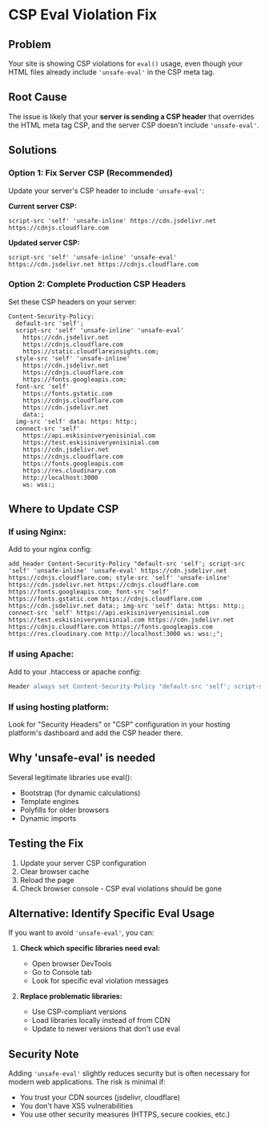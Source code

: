 # CSP Eval Violation Fix

## Problem
Your site is showing CSP violations for `eval()` usage, even though your HTML files already include `'unsafe-eval'` in the CSP meta tag.

## Root Cause
The issue is likely that your **server is sending a CSP header** that overrides the HTML meta tag CSP, and the server CSP doesn't include `'unsafe-eval'`.

## Solutions

### Option 1: Fix Server CSP (Recommended)
Update your server's CSP header to include `'unsafe-eval'`:

**Current server CSP:**
```
script-src 'self' 'unsafe-inline' https://cdn.jsdelivr.net https://cdnjs.cloudflare.com
```

**Updated server CSP:**
```
script-src 'self' 'unsafe-inline' 'unsafe-eval' https://cdn.jsdelivr.net https://cdnjs.cloudflare.com
```

### Option 2: Complete Production CSP Headers
Set these CSP headers on your server:

```
Content-Security-Policy:
  default-src 'self';
  script-src 'self' 'unsafe-inline' 'unsafe-eval'
    https://cdn.jsdelivr.net
    https://cdnjs.cloudflare.com
    https://static.cloudflareinsights.com;
  style-src 'self' 'unsafe-inline'
    https://cdn.jsdelivr.net
    https://cdnjs.cloudflare.com
    https://fonts.googleapis.com;
  font-src 'self'
    https://fonts.gstatic.com
    https://cdnjs.cloudflare.com
    https://cdn.jsdelivr.net
    data:;
  img-src 'self' data: https: http:;
  connect-src 'self'
    https://api.eskisiniveryenisinial.com
    https://test.eskisiniveryenisinial.com
    https://cdn.jsdelivr.net
    https://cdnjs.cloudflare.com
    https://fonts.googleapis.com
    https://res.cloudinary.com
    http://localhost:3000
    ws: wss:;
```

## Where to Update CSP

### If using Nginx:
Add to your nginx config:
```nginx
add_header Content-Security-Policy "default-src 'self'; script-src 'self' 'unsafe-inline' 'unsafe-eval' https://cdn.jsdelivr.net https://cdnjs.cloudflare.com; style-src 'self' 'unsafe-inline' https://cdn.jsdelivr.net https://cdnjs.cloudflare.com https://fonts.googleapis.com; font-src 'self' https://fonts.gstatic.com https://cdnjs.cloudflare.com https://cdn.jsdelivr.net data:; img-src 'self' data: https: http:; connect-src 'self' https://api.eskisiniveryenisinial.com https://test.eskisiniveryenisinial.com https://cdn.jsdelivr.net https://cdnjs.cloudflare.com https://fonts.googleapis.com https://res.cloudinary.com http://localhost:3000 ws: wss:;";
```

### If using Apache:
Add to your .htaccess or apache config:
```apache
Header always set Content-Security-Policy "default-src 'self'; script-src 'self' 'unsafe-inline' 'unsafe-eval' https://cdn.jsdelivr.net https://cdnjs.cloudflare.com https://static.cloudflareinsights.com; style-src 'self' 'unsafe-inline' https://cdn.jsdelivr.net https://cdnjs.cloudflare.com https://fonts.googleapis.com; font-src 'self' https://fonts.gstatic.com https://cdnjs.cloudflare.com https://cdn.jsdelivr.net data:; img-src 'self' data: https: http:; connect-src 'self' https://api.eskisiniveryenisinial.com https://test.eskisiniveryenisinial.com https://cdn.jsdelivr.net https://cdnjs.cloudflare.com https://fonts.googleapis.com https://res.cloudinary.com http://localhost:3000 ws: wss:;"
```

### If using hosting platform:
Look for "Security Headers" or "CSP" configuration in your hosting platform's dashboard and add the CSP header there.

## Why 'unsafe-eval' is needed
Several legitimate libraries use eval():
- Bootstrap (for dynamic calculations)
- Template engines
- Polyfills for older browsers
- Dynamic imports

## Testing the Fix
1. Update your server CSP configuration
2. Clear browser cache
3. Reload the page
4. Check browser console - CSP eval violations should be gone

## Alternative: Identify Specific Eval Usage
If you want to avoid `'unsafe-eval'`, you can:

1. **Check which specific libraries need eval:**
   - Open browser DevTools
   - Go to Console tab
   - Look for specific eval violation messages

2. **Replace problematic libraries:**
   - Use CSP-compliant versions
   - Load libraries locally instead of from CDN
   - Update to newer versions that don't use eval

## Security Note
Adding `'unsafe-eval'` slightly reduces security but is often necessary for modern web applications. The risk is minimal if:
- You trust your CDN sources (jsdelivr, cloudflare)
- You don't have XSS vulnerabilities
- You use other security measures (HTTPS, secure cookies, etc.)